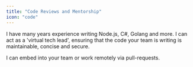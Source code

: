 ```yaml
---
title: "Code Reviews and Mentorship"
icon: "code"
---
```


I have many years experience writing Node.js, C#, Golang and more. I can act as
a 'virtual tech lead', ensuring that the code your team is writing is
maintainable, concise and secure.

I can embed into your team or work remotely via pull-requests.
